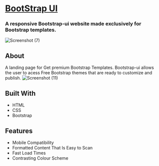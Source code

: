 # [BootStrap UI](https://bootstrap-ui-landig.netlify.app/)
### A responsive Bootstrap-ui website made exclusively for Bootstrap templates.
![Screenshot (7)](https://user-images.githubusercontent.com/96516021/185742338-8ee90e95-512b-49f0-b3a0-f59eaf733893.png)
## About
A landing page for Get premium Bootstrap Templates. Bootstrap-ui allows the user to acess Free Bootstrap themes that are ready to customize and publish. 
![Screenshot (11)](https://user-images.githubusercontent.com/96516021/185742380-06332c34-ceee-4a8d-bcb3-0575a010c374.png)

## Built With
- HTML
- CSS
- Bootstrap
## Features
- Mobile Compatibility
- Formatted Content That Is Easy to Scan
- Fast Load Times
- Contrasting Colour Scheme
